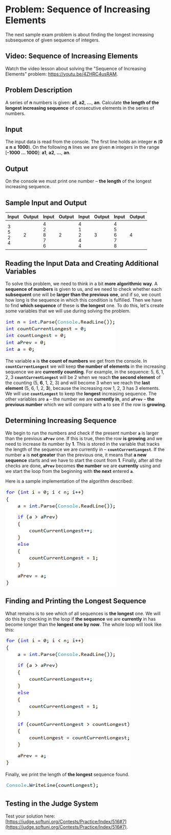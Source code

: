 # Problem: Sequence of Increasing Elements

The next sample exam problem is about finding the longest increasing subsequence of given sequence of integers.

## Video: Sequence of Increasing Elements

Watch the video lesson about solving the "Sequence of Increasing Elements" problem: https://youtu.be/4ZHRC4usRAM.

## Problem Description

A series of **n** numbers is given: **a1**, **a2**, **…**, **an**. Calculate **the length of the longest increasing sequence** of consecutive elements in the series of numbers.

## Input

The input data is read from the console. The first line holds an integer **n** (**0 ≤ n ≤ 1000**). On the following **n** lines we are given **n** integers in the range [**-1000 … 1000**]: **a1**, **a2**, **…**, **an**.

## Output

On the console we must print one number – **the length** of the longest increasing sequence.

## Sample Input and Output

| Input | Output | Input | Output | Input | Output | Input | Output |
| --- | --- | --- | --- | --- | --- | --- | --- |
|3<br>5<br>2<br>4|2|4<br>2<br>8<br>7<br>6|2|4<br>1<br>2<br>4<br>4|3|4<br>5<br>6<br>7<br>8|4|

## Reading the Input Data and Creating Additional Variables

To solve this problem, we need to think in a bit **more algorithmic way**. A **sequence of numbers** is given to us, and we need to check whether each **subsequent** one will be **larger than the previous one**, and if so, we count how long is the sequence in which this condition is fulfilled. Then we have to find **which sequence** of these is **the longest** one. To do this, let's create some variables that we will use during solving the problem.

![](/assets/chapter-8-1-images/08.Increasing-numbers-01.png)

The variable **`n`** is **the count of numbers** we get from the console. In **`countCurrentLongest`** we will keep **the number of elements** in the increasing sequence we are **currently counting**. For example, in the sequence: 5, 6, 1, 2, 3 **`countCurrentLongest`** will be 2 when we reach **the second element** of the counting (5, **6**, 1, 2, 3) and will become 3 when we reach the **last element** (5, 6, 1, 2, **3**), because the increasing row 1, 2, 3 has 3 elements. We will use **`countLongest`** to keep the **longest** increasing sequence. The other variables are **`a`** – the number we are **currently in**, and **`aPrev`** – **the previous number** which we will compare with **`a`** to see if the row is **growing**.

## Determining Increasing Sequence

We begin to run the numbers and check if the present number **`a`** is larger than the previous **`aPrev`** one. If this is true, then the row **is growing** and we need to increase its number by **1**. This is stored in the variable that tracks the length of the sequence we are currently in – **`countCurrentLongest`**. If the number **`a`** is **not greater** than the previous one, it means that **a new sequence** starts and we have to start the count from **1**. Finally, after all the checks are done, **`aPrev`** becomes **the number** we are **currently** using and we start the loop from the beginning with **the next** entered **`a`**.

Here is a sample implementation of the algorithm described:

![](/assets/chapter-8-1-images/08.Increasing-numbers-02.png)

## Finding and Printing the Longest Sequence

What remains is to see which of all sequences is **the longest** one. We will do this by checking in the loop if **the sequence** we are **currently** in has become longer than the **longest one by now**. The whole loop will look like this:

![](/assets/chapter-8-1-images/08.Increasing-numbers-03.png)

Finally, we print the length of **the longest** sequence found.

![](/assets/chapter-8-1-images/08.Increasing-numbers-04.png)

## Testing in the Judge System

Test your solution here: [https://judge.softuni.org/Contests/Practice/Index/516#7](https://judge.softuni.org/Contests/Practice/Index/516#7).
